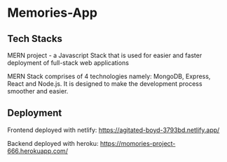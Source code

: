 # Memories-App

## Tech Stacks
MERN project - a Javascript Stack that is used for easier and faster deployment of full-stack web applications

MERN Stack comprises of 4 technologies namely: MongoDB, Express, React and Node.js. It is designed to make the development process smoother and easier.


## Deployment
Frontend deployed with netlify: https://agitated-boyd-3793bd.netlify.app/

Backend deployed with heroku: https://momories-project-666.herokuapp.com/

